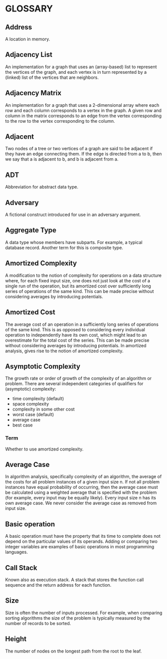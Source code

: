 # GLOSSARY

## Address
A location in memory.

## Adjacency List
An implementation for a graph that uses an (array-based) list to represent the vertices of the graph, and each vertex is in turn represented by a (linked) list of the vertices that are neighbors.

## Adjacency Matrix
An implementation for a graph that uses a 2-dimensional array where each row and each column corresponds to a vertex in the graph. A given row and column in the matrix corresponds to an edge from the vertex corresponding to the row to the vertex corresponding to the column.

## Adjacent
Two nodes of a tree or two vertices of a graph are said to be adjacent if they have an edge connecting them. If the edge is directed from a to b, then we say that a is adjacent to b, and b is adjacent from a.

## ADT
Abbreviation for abstract data type.

## Adversary
A fictional construct introduced for use in an adversary argument.

## Aggregate Type
A data type whose members have subparts. For example, a typical database record. Another term for this is composite type.

## Amortized Complexity
A modification to the notion of complexity for operations on a data structure where, for each fixed input size, one does not just look at the cost of a single run of the operation, but its amortized cost over sufficiently long series of operations of the same kind. This can be made precise without considering averages by introducing potentials.

## Amortized Cost
The average cost of an operation in a sufficiently long series of operations of the same kind. This is as opposed to considering every individual operation to independently have its own cost, which might lead to an overestimate for the total cost of the series. This can be made precise without considering averages by introducing potentials. In amortized analysis, gives rise to the notion of amortized complexity.

## Asymptotic Complexity
The growth rate or order of growth of the complexity of an algorithm or problem. There are several independent categories of qualifiers for (asymptotic) complexity:

- time complexity (default)
- space complexity
- complexity in some other cost
- worst case (default)
- average case
- best case

### Term
Whether to use amortized complexity.

## Average Case
In algorithm analysis, specifically complexity of an algorithm, the average of the costs for all problem instances of a given input size n. If not all problem instances have equal probability of occurring, then the average case must be calculated using a weighted average that is specified with the problem (for example, every input may be equally likely). Every input size n has its own average case. We never consider the average case as removed from input size.

## Basic operation
A basic operation must have the property that its time to complete does not depend on the particular values of its operands. Adding or comparing two integer variables are examples of basic operations in most programming languages.

## Call Stack
Known also as execution stack. A stack that stores the function call sequence and the return address for each function.

## Size
Size is often the number of inputs processed. For example, when comparing sorting algorithms the size of the problem is typically measured by the number of records to be sorted.

## Height
The number of nodes on the longest path from the root to the leaf.